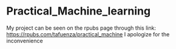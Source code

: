 # Practical_Machine_learning

My project can be seen on the rpubs page through this link: https://rpubs.com/tafuenza/practical_machine
I apologize for the inconvenience